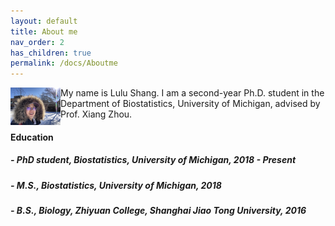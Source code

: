 ```yaml
---
layout: default
title: About me
nav_order: 2
has_children: true
permalink: /docs/Aboutme
---
```


<img align="left" src="/images/headphoto.jpeg" alt="drawing" width="80"/> 
My name is Lulu Shang. I am a second-year Ph.D. student in the Department of Biostatistics, University of Michigan, advised by Prof. Xiang Zhou.


#### Education

##### - PhD student, Biostatistics, University of Michigan, 2018 - Present
##### - M.S., Biostatistics, University of Michigan, 2018
##### - B.S., Biology, Zhiyuan College, Shanghai Jiao Tong University, 2016



